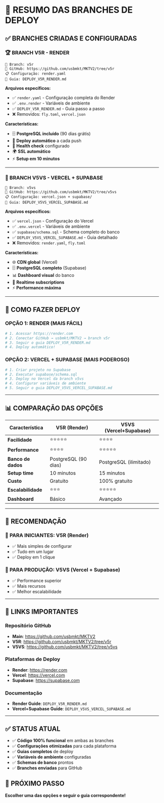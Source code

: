 # 🎯 RESUMO DAS BRANCHES DE DEPLOY

## ✅ BRANCHES CRIADAS E CONFIGURADAS

### 🏆 BRANCH V5R - RENDER
```
🌿 Branch: v5r
🔗 GitHub: https://github.com/usbmkt/MKTV2/tree/v5r
📋 Configuração: render.yaml
📖 Guia: DEPLOY_V5R_RENDER.md
```

**Arquivos específicos:**
- ✅ `render.yaml` - Configuração completa do Render
- ✅ `.env.render` - Variáveis de ambiente
- ✅ `DEPLOY_V5R_RENDER.md` - Guia passo a passo
- ❌ Removidos: `fly.toml`, `vercel.json`

**Características:**
- 🗄️ **PostgreSQL incluído** (90 dias grátis)
- 🚀 **Deploy automático** a cada push
- 🔧 **Health check** configurado
- 🌍 **SSL automático**
- ⚡ **Setup em 10 minutos**

---

### 🥈 BRANCH V5VS - VERCEL + SUPABASE
```
🌿 Branch: v5vs
🔗 GitHub: https://github.com/usbmkt/MKTV2/tree/v5vs
📋 Configuração: vercel.json + supabase/
📖 Guia: DEPLOY_V5VS_VERCEL_SUPABASE.md
```

**Arquivos específicos:**
- ✅ `vercel.json` - Configuração do Vercel
- ✅ `.env.vercel` - Variáveis de ambiente
- ✅ `supabase/schema.sql` - Schema completo do banco
- ✅ `DEPLOY_V5VS_VERCEL_SUPABASE.md` - Guia detalhado
- ❌ Removidos: `render.yaml`, `fly.toml`

**Características:**
- 🌐 **CDN global** (Vercel)
- 🗄️ **PostgreSQL completo** (Supabase)
- 📊 **Dashboard visual** do banco
- 🔄 **Realtime subscriptions**
- ⚡ **Performance máxima**

---

## 🚀 COMO FAZER DEPLOY

### OPÇÃO 1: RENDER (MAIS FÁCIL)
```bash
# 1. Acessar https://render.com
# 2. Conectar GitHub → usbmkt/MKTV2 → branch v5r
# 3. Seguir o guia DEPLOY_V5R_RENDER.md
# 4. Deploy automático!
```

### OPÇÃO 2: VERCEL + SUPABASE (MAIS PODEROSO)
```bash
# 1. Criar projeto no Supabase
# 2. Executar supabase/schema.sql
# 3. Deploy no Vercel da branch v5vs
# 4. Configurar variáveis de ambiente
# 5. Seguir o guia DEPLOY_V5VS_VERCEL_SUPABASE.md
```

---

## 📊 COMPARAÇÃO DAS OPÇÕES

| Característica | V5R (Render) | V5VS (Vercel+Supabase) |
|---|---|---|
| **Facilidade** | ⭐⭐⭐⭐⭐ | ⭐⭐⭐⭐ |
| **Performance** | ⭐⭐⭐⭐ | ⭐⭐⭐⭐⭐ |
| **Banco de dados** | PostgreSQL (90 dias) | PostgreSQL (ilimitado) |
| **Setup time** | 10 minutos | 15 minutos |
| **Custo** | Gratuito | 100% gratuito |
| **Escalabilidade** | ⭐⭐⭐ | ⭐⭐⭐⭐⭐ |
| **Dashboard** | Básico | Avançado |

---

## 🎯 RECOMENDAÇÃO

### 👥 **PARA INICIANTES**: V5R (Render)
- ✅ Mais simples de configurar
- ✅ Tudo em um lugar
- ✅ Deploy em 1 clique

### 🚀 **PARA PRODUÇÃO**: V5VS (Vercel + Supabase)
- ✅ Performance superior
- ✅ Mais recursos
- ✅ Melhor escalabilidade

---

## 🔗 LINKS IMPORTANTES

### **Repositório GitHub**
- **Main**: https://github.com/usbmkt/MKTV2
- **V5R**: https://github.com/usbmkt/MKTV2/tree/v5r
- **V5VS**: https://github.com/usbmkt/MKTV2/tree/v5vs

### **Plataformas de Deploy**
- **Render**: https://render.com
- **Vercel**: https://vercel.com
- **Supabase**: https://supabase.com

### **Documentação**
- **Render Guide**: `DEPLOY_V5R_RENDER.md`
- **Vercel+Supabase Guide**: `DEPLOY_V5VS_VERCEL_SUPABASE.md`

---

## ✅ STATUS ATUAL

- ✅ **Código 100% funcional** em ambas as branches
- ✅ **Configurações otimizadas** para cada plataforma
- ✅ **Guias completos** de deploy
- ✅ **Variáveis de ambiente** configuradas
- ✅ **Schemas de banco** prontos
- ✅ **Branches enviadas** para GitHub

## 🎉 PRÓXIMO PASSO
**Escolher uma das opções e seguir o guia correspondente!**